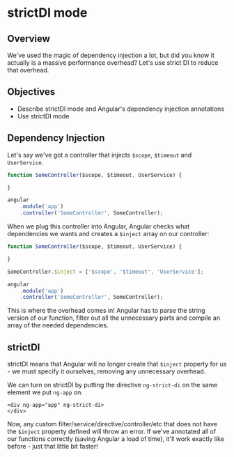 # strictDI mode

## Overview

We've used the magic of dependency injection a lot, but did you know it actually is a massive performance overhead? Let's use strict DI to reduce that overhead.

## Objectives

- Describe strictDI mode and Angular's dependency injection annotations
- Use strictDI mode

## Dependency Injection

Let's say we've got a controller that injects `$scope`, `$timeout` and `UserService`.

```js
function SomeController($scope, $timeout, UserService) {

}

angular
	.module('app')
	.controller('SomeController', SomeController);
```

When we plug this controller into Angular, Angular checks what dependencies we wants and creates a `$inject` array on our controller:

```js
function SomeController($scope, $timeout, UserService) {

}

SomeController.$inject = ['$scope', '$timeout', 'UserService'];

angular
	.module('app')
	.controller('SomeController', SomeController);
```

This is where the overhead comes in! Angular has to parse the string version of our function, filter out all the unnecessary parts and compile an array of the needed dependencies.

## strictDI

strictDI means that Angular will no longer create that `$inject` property for us - we must specify it ourselves, removing any unnecessary overhead.

We can turn on strictDI by putting the directive `ng-strict-di` on the same element we put `ng-app` on.

```
<div ng-app="app" ng-strict-di>
</div>
```

Now, any custom filter/service/directive/controller/etc that does not have the `$inject` property defined will throw an error. If we've annotated all of our functions correctly (saving Angular a load of time), it'll work exactly like before - just that little bit faster!